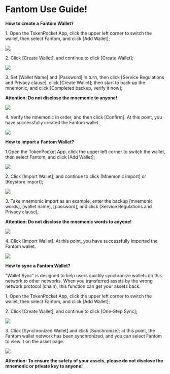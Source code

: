 # Fantom Use Guide!

**How to create a** **Fantom Wallet?**

1\. Open the TokenPocket App, click the upper left corner to switch the wallet, then select Fantom, and click \[Add Wallet];

![](<../../.gitbook/assets/1 (12).png>)

2\. Click \[Create Wallet], and continue to click \[Create Wallet];

![](<../../.gitbook/assets/2 (14).png>)

3\. Set \[Wallet Name] and \[Password] in turn, then click \[Service Regulations and Privacy clause], click \[Create Wallet]; then start to back up the mnemonic, and click \[Completed backup, verify it now];

**Attention: Do not disclose the mnemonic to anyone!**

![](<../../.gitbook/assets/3 (12).png>)

4\. Verify the mnemonic in order, and then click \[Confirm]. At this point, you have successfully created the Fantom wallet.

![](<../../.gitbook/assets/4 (7).png>)

**How to import a** **Fantom Wallet?**

1.Open the TokenPocket App, click the upper left corner to switch the wallet, then select Fantom, and click \[Add Wallet];

![](<../../.gitbook/assets/5 (3).png>)

2\. Click \[Import Wallet], and continue to click \[Mnemonic import] or \[Keystore import];

![](<../../.gitbook/assets/6 (2).png>)

3\. Take mnemonic import as an example, enter the backup \[mnemonic words], \[wallet name], \[password], and click \[Service Regulations and Privacy clause];

**Attention: Do not disclose the mnemonic words to anyone!**

![](<../../.gitbook/assets/7 (2).png>)

4\. Click \[Import Wallet]. At this point, you have successfully imported the Fantom wallet.

![](../../.gitbook/assets/8.png)

**How to sync a** **Fantom Wallet?**

"Wallet Sync" is designed to help users quickly synchronize wallets on this network to other networks. When you transferred assets by the wrong network protocol (chain), this function can get your assets back.

1\. Open the TokenPocket App, click the upper left corner to switch the wallet, then select Fantom, and click \[Add Wallet];



2\. Click \[Create Wallet], and continue to click \[One-Step Sync];

![](<../../.gitbook/assets/10 (1).png>)

3\. Click \[Synchronized Wallet] and click \[Synchronize]; at this point, the Fantom wallet network has been synchronized, and you can select Fantom to view it on the asset page.

![](<../../.gitbook/assets/11 (1).png>)

**Attention: To ensure the safety of your** **assets, please do not disclose the mnemonic or private key to anyone!**
